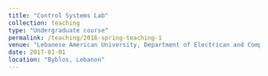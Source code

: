 ```yaml
---
title: "Control Systems Lab"
collection: teaching
type: "Undergraduate course"
permalink: /teaching/2016-spring-teaching-1
venue: "Lebanese American University, Department of Electrican and Computer Engineering"
date: 2017-01-01
location: "Byblos, Lebanon"
---
```

